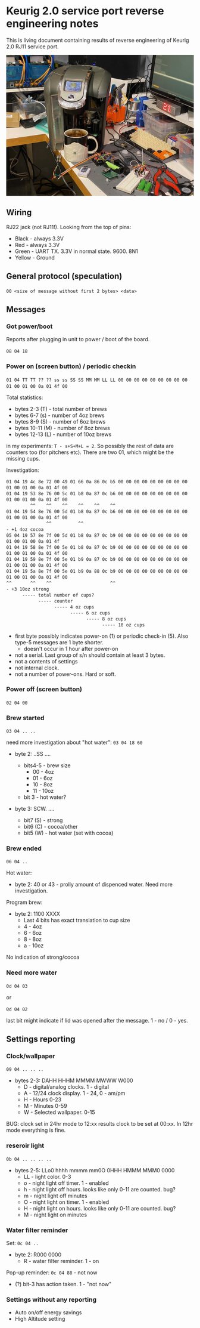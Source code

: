 # Keurig 2.0 service port reverse engineering notes

This is living document containing results of reverse engineering of Keurig 2.0 RJ11 service port.

![Image of the process](pics/IMG_0985.jpeg)

## Wiring

RJ22 jack (not RJ11!). Looking from the top of pins:
- Black - always 3.3V
- Red - always 3.3V 
- Green - UART TX. 3.3V in normal state. 9600. 8N1
- Yellow - Ground

## General protocol (speculation)

`00 <size of message without first 2 bytes> <data>`

## Messages

### Got power/boot

Reports after plugging in unit to power / boot of the board.

`08 04 18`

### Power on (screen button) / periodic checkin

`01 04 TT TT ?? ?? ss ss SS SS MM MM LL LL 00 00 00 00 00 00 00 00 00 01 00 01 00 0a 01 4f 00`

Total statistics:

- bytes 2-3 (T) - total number of brews
- bytes 6-7 (s) - number of 4oz brews
- bytes 8-9 (S) - number of 6oz brews
- bytes 10-11 (M) - number of 8oz brews
- bytes 12-13 (L) - number of 10oz brews

in my experiments: `T - s+S+M+L = 2`. So possibly the rest of data are counters too (for pitchers etc).
There are two 01, which might be the missing cups.

Investigation:
```
01 04 19 4c 8e 72 00 49 01 66 0a 86 0c b5 00 00 00 00 00 00 00 00 00 01 00 01 00 0a 01 4f 00
01 04 19 53 8e 76 00 5c 01 b8 0a 87 0c b6 00 00 00 00 00 00 00 00 00 01 00 01 00 0a 01 4f 00
         ^^    ^^    ^^    ^^    ^^    ^^
01 04 19 54 8e 76 00 5d 01 b8 0a 87 0c b6 00 00 00 00 00 00 00 00 00 01 00 01 00 0a 01 4f 00
               ^^          ^^
- +1 4oz cocoa
05 04 19 57 8e 7f 00 5d 01 b8 0a 87 0c b9 00 00 00 00 00 00 00 00 00 01 00 01 00 0a 01 4f
01 04 19 58 8e 7f 00 5e 01 b8 0a 87 0c b9 00 00 00 00 00 00 00 00 00 01 00 01 00 0a 01 4f 00
01 04 19 59 8e 7f 00 5e 01 b9 0a 87 0c b9 00 00 00 00 00 00 00 00 00 01 00 01 00 0a 01 4f 00
01 04 19 5a 8e 7f 00 5e 01 b9 0a 88 0c b9 00 00 00 00 00 00 00 00 00 01 00 01 00 0a 01 4f 00
^^       ^^    ^^                      ^^
- +3 10oz strong            
      ----- total number of cups?
            ----- counter
                  ----- 4 oz cups
                        ----- 6 oz cups
                              ----- 8 oz cups
                                    ----- 10 oz cups
```

- first byte possibly indicates power-on (1) or periodic check-in (5). Also type-5 messages are 1 byte shorter.
  - doesn't occur in 1 hour after power-on
- not a serial. Last group of s/n should contain at least 3 bytes.
- not a contents of settings
- not internal clock.
- not a number of power-ons. Hard or soft.


### Power off (screen button)

`02 04 00`

### Brew started

`03 04 .. ..`

need more investigation about "hot water": `03 04 18 60`

- byte 2: ..SS ....
  - bits4-5 - brew size
    - 00 - 4oz
    - 01 - 6oz
    - 10 - 8oz
    - 11 - 10oz
  - bit 3  - hot water?

- byte 3: SCW. ....
  - bit7 (S) - strong
  - bit6 (C) - cocoa/other
  - bit5 (W) - hot water (set with cocoa)

### Brew ended

`06 04 ..`

Hot water:
- byte 2: 40 or 43 - prolly amount of dispenced water. Need more investigation.

Program brew:
- byte 2: 1100 XXXX
  - Last 4 bits has exact translation to cup size
  - 4 - 4oz
  - 6 - 6oz
  - 8 - 8oz
  - a - 10oz

No indication of strong/cocoa

### Need more water

`0d 04 03` 

or

`0d 04 02` 

last bit might indicate if lid was opened after the message. 1 - no / 0 - yes.

## Settings reporting

### Clock/wallpaper

`09 04 .. .. ..`

- bytes 2-3: DAHH HHHM MMMM MWWW W000
  - D - digital/analog clocks. 1 - digital
  - A - 12/24 clock display. 1 - 24, 0 - am/pm
  - H - Hours 0-23
  - M - Minutes 0-59
  - W - Selected wallpaper. 0-15
  
BUG: clock set in 24hr mode to 12:xx results clock to be set at 00:xx. In 12hr mode everything is fine.

### reseroir light

`0b 04 .. .. .. ..`

- bytes 2-5: LLo0 hhhh  mmmm mm0O  0HHH HMMM  MMM0 0000
  - LL - light color. 0-3
  - o - night light off timer. 1 - enabled
  - h - night light off hours. looks like only 0-11 are counted. bug?
  - m - night light off minutes
  - O - night light on timer. 1 - enabled
  - H - night light on hours. looks like only 0-11 are counted. bug?
  - M - night light on minutes

### Water filter reminder

Set: `0c 04 ..`

- byte 2: R000 0000
  - R - water filter reminder. 1 - on

Pop-up reminder:
`0c 04 88` - not now
- (?) bit-3 has action taken. 1 - "not now"

### Settings without any reporting

- Auto on/off energy savings
- High Altitude setting

